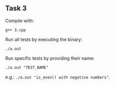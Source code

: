 ## Task 3

Compile with:
```
g++ 3.cpp
```

Run all tests by executing the binary:
```
./a.out
```

Run specific tests by providing their name:
```
./a.out "TEST_NAME"
```
e.g.: `./a.out "is_even() with negative numbers"`.
